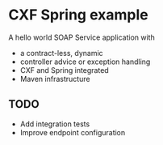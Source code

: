 # CXF Spring example

A hello world SOAP Service application with
- a contract-less, dynamic
- controller advice or exception handling
- CXF and Spring integrated
- Maven infrastructure 

## TODO
- Add integration tests
- Improve endpoint configuration

